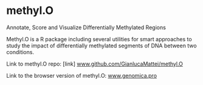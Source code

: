 # methyl.O
Annotate, Score and Visualize Differentially Methylated Regions

Methyl.O is a R package including several utilities for smart approaches to study the impact of differentially methylated segments of DNA between two conditions. 

Link to methyl.O repo: [link] www.github.com/GianlucaMattei/methyl.O

Link to the browser version of methyl.O: www.genomica.pro




